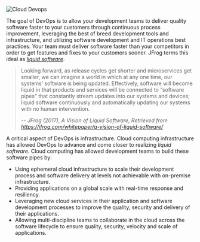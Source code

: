 ![Cloud Devops](https://raw.githubusercontent.com/jfrogtraining/gcp-gke-workshop/master/docs/images/cloud-devops.png)

The goal of DevOps is to allow your development teams to deliver quality software faster to your customers through continuous process improvement, leveraging the best of breed development tools and infrastructure,  and utilizing software development and IT operations best practices. Your team must deliver software faster than your competitors in order to get features and fixes to your customers sooner. JFrog terms this ideal as _[liquid software](https://jfrog.com/whitepaper/a-vision-of-liquid-software/)_.

> Looking forward, as release cycles get shorter and microservices get smaller, we can imagine a world in which at any one time, our systems’ software is being updated. Effectively, software will become liquid in that products and services will be connected to “software pipes” that constantly stream updates into our systems and devices; liquid software continuously and automatically updating our systems with no human intervention.
>
> -- <cite>JFrog (2017), A Vision of Liquid Software, Retrieved from https://jfrog.com/whitepaper/a-vision-of-liquid-software/</cite>


A critical aspect of DevOps is infrastructure. Cloud computing infrastructure has allowed DevOps to advance and come closer to realizing _liquid software_. Cloud computing has allowed development teams to build these software pipes by:

 - Using ephemeral cloud infrastructure to scale their development process and software delivery at levels not achievable with on-premise infrastructure.
 - Providing applications on a global scale with real-time response and resiliency.
 - Leveraging new cloud services in their application and software development processes to improve the quality, security and delivery of their applications.
 - Allowing multi-discipline teams to collaborate in the cloud across the software lifecycle to ensure quality, security, velocity and scale of applications.
 
